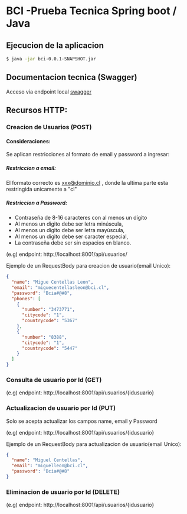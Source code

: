 # BCI -Prueba Tecnica Spring boot / Java

##  Ejecucion de la aplicacion

```bash
$ java -jar bci-0.0.1-SNAPSHOT.jar
```

## Documentacion tecnica (Swagger)
Acceso via endpoint local  [swagger](http://localhost:8001/swagger-ui.html)

## Recursos HTTP:

### Creacion de Usuarios (POST)

#### Consideraciones:

Se aplican restricciones al formato de email y password a ingresar:
##### Restriccion a email:
El formato correcto es xxx@dominio.cl , donde la ultima parte esta restringida unicamente a "cl"

##### Restriccion a Password:

+ Contraseña de 8-16 caracteres con al menos un dígito
+ Al menos un digito debe ser letra minúscula, 
+ Al menos un digito debe ser letra mayúscula, 
+ Al menos un digito debe ser caracter especial,
+ La contraseña debe ser sin espacios en blanco.

(e.g) endpoint: http://localhost:8001/api/usuarios/

Ejemplo de un RequestBody para creacion de usuario(email Unico):

```json
{
  "name": "Migue Centellas Leon",
  "email": "miguecentellasleon@bci.cl",
  "password": "Bcia#@#8",
  "phones": [
    {
      "number": "3473771",
      "citycode": "1",
      "countrycode": "5367"
    },
    {
      "number": "8388",
      "citycode": "1",
      "countrycode": "5447"
    }
  ]
}
```

### Consulta de usuario por Id (GET)

(e.g) endpoint: http://localhost:8001/api/usuarios/{idusuario}

### Actualizacion de usuario por Id (PUT)

Solo se acepta actualizar los campos name, email y Password

(e.g) endpoint: http://localhost:8001/api/usuarios/{idusuario}

Ejemplo de un RequestBody para actualizacion de usuario(email Unico):

```json
{
  "name": "Miguel Centellas",
  "email": "miguelleon@bci.cl",
  "password": "Bcia#@#8"
}
```

### Eliminacion de usuario por Id (DELETE)

(e.g) endpoint: http://localhost:8001/api/usuarios/{idusuario}
